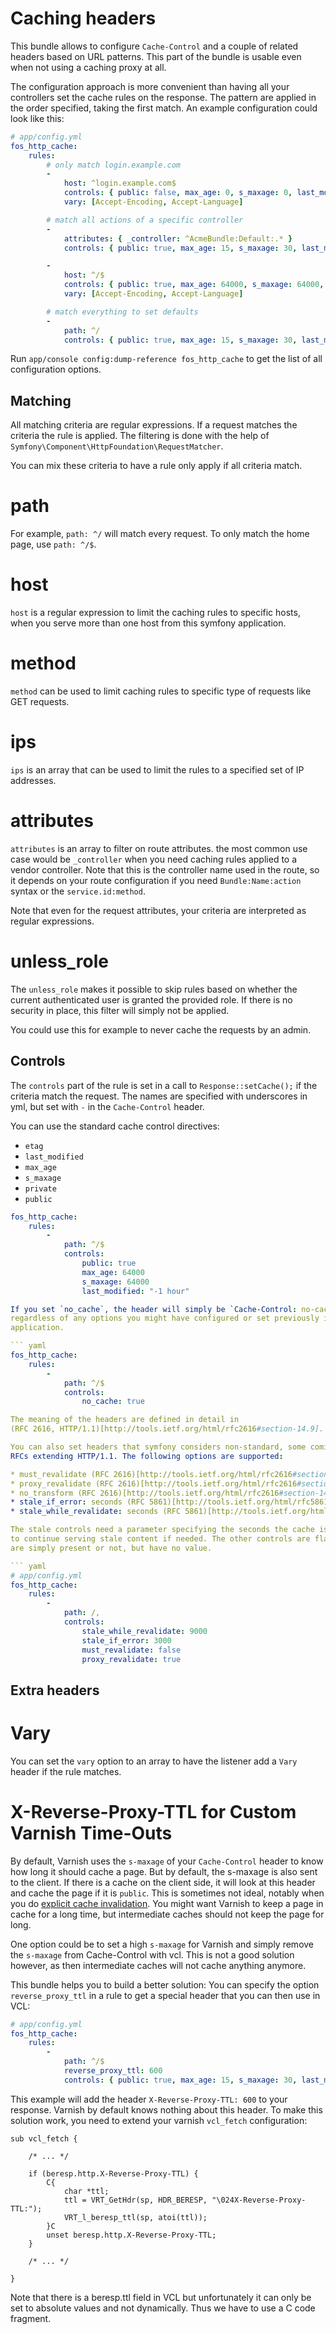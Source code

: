 Caching headers
===============

This bundle allows to configure `Cache-Control` and a couple of related headers
based on URL patterns. This part of the bundle is usable even when not using a
caching proxy at all.

The configuration approach is more convenient than having all your controllers
set the cache rules on the response. The pattern are applied in the order
specified, taking the first match. An example configuration could look like
this:

``` yaml
# app/config.yml
fos_http_cache:
    rules:
        # only match login.example.com
        -
            host: ^login.example.com$
            controls: { public: false, max_age: 0, s_maxage: 0, last_modified: "-1 hour" }
            vary: [Accept-Encoding, Accept-Language]

        # match all actions of a specific controller
        -
            attributes: { _controller: ^AcmeBundle:Default:.* }
            controls: { public: true, max_age: 15, s_maxage: 30, last_modified: "-1 hour" }

        -
            host: ^/$
            controls: { public: true, max_age: 64000, s_maxage: 64000, last_modified: "-1 hour" }
            vary: [Accept-Encoding, Accept-Language]

        # match everything to set defaults
        -
            path: ^/
            controls: { public: true, max_age: 15, s_maxage: 30, last_modified: "-1 hour" }
```

Run ``app/console config:dump-reference fos_http_cache`` to get the list of all
configuration options.

Matching
--------

All matching criteria are regular expressions. If a request matches the
criteria the rule is applied. The filtering is done with the help of
`Symfony\Component\HttpFoundation\RequestMatcher`.

You can mix these criteria to have a rule only apply if all criteria match.

# path

For example, ``path: ^/`` will match every request. To only match the home
page, use ``path: ^/$``.

# host

`host` is a regular expression to limit the caching rules to specific hosts,
when you serve more than one host from this symfony application.

# method

`method` can be used to limit caching rules to specific type of requests like
GET requests.

# ips

`ips` is an array that can be used to limit the rules to a specified set of IP
addresses.

# attributes

`attributes` is an array to filter on route attributes. the most common use
case would be `_controller` when you need caching rules applied to a vendor
controller. Note that this is the controller name used in the route, so it
depends on your route configuration if you need `Bundle:Name:action` syntax
or the `service.id:method`.

Note that even for the request attributes, your criteria are interpreted as
regular expressions.

# unless_role

The ``unless_role`` makes it possible to skip rules based on whether the
current authenticated user is granted the provided role. If there is no
security in place, this filter will simply not be applied.

You could use this for example to never cache the requests by an admin.

Controls
--------

The `controls` part of the rule is set in a call to `Response::setCache();` if
the criteria match the request. The names are specified with underscores in
yml, but set with `-` in the `Cache-Control` header.

You can use the standard cache control directives:

* `etag`
* `last_modified`
* `max_age`
* `s_maxage`
* `private`
* `public`

``` yaml
fos_http_cache:
    rules:
        -
            path: ^/$
            controls:
                public: true
                max_age: 64000
                s_maxage: 64000
                last_modified: "-1 hour"

If you set `no_cache`, the header will simply be `Cache-Control: no-cache`
regardless of any options you might have configured or set previously in the
application.

``` yaml
fos_http_cache:
    rules:
        -
            path: ^/$
            controls:
                no_cache: true

The meaning of the headers are defined in detail in
(RFC 2616, HTTP/1.1)[http://tools.ietf.org/html/rfc2616#section-14.9].

You can also set headers that symfony considers non-standard, some coming from
RFCs extending HTTP/1.1. The following options are supported:

* must_revalidate (RFC 2616)[http://tools.ietf.org/html/rfc2616#section-14.9]
* proxy_revalidate (RFC 2616)[http://tools.ietf.org/html/rfc2616#section-14.9]
* no_transform (RFC 2616)[http://tools.ietf.org/html/rfc2616#section-14.9]
* stale_if_error: seconds (RFC 5861)[http://tools.ietf.org/html/rfc5861]
* stale_while_revalidate: seconds (RFC 5861)[http://tools.ietf.org/html/rfc5861]

The stale controls need a parameter specifying the seconds the cache is allowed
to continue serving stale content if needed. The other controls are flags that
are simply present or not, but have no value.

``` yaml
# app/config.yml
fos_http_cache:
    rules:
        -
            path: /,
            controls:
                stale_while_revalidate: 9000
                stale_if_error: 3000
                must_revalidate: false
                proxy_revalidate: true
```


Extra headers
-------------

# Vary

You can set the `vary` option to an array to have the listener add a `Vary`
header if the rule matches.

# X-Reverse-Proxy-TTL for Custom Varnish Time-Outs

By default, Varnish uses the `s-maxage` of your `Cache-Control` header to know
how long it should cache a page. But by default, the s-maxage is also sent to
the client. If there is a cache on the client side, it will look at this header
and cache the page if it is `public`. This is sometimes not ideal, notably when
you do [explicit cache invalidation](cache-manager.md). You might want Varnish
to keep a page in cache for a long time, but intermediate caches should not
keep the page for long.

One option could be to set a high `s-maxage` for Varnish and simply remove
the `s-maxage` from Cache-Control with vcl. This is not a good solution however,
as then intermediate caches will not cache anything anymore.

This bundle helps you to build a better solution: You can specify the option
`reverse_proxy_ttl` in a rule to get a special header that you can then use in
VCL:

``` yaml
# app/config.yml
fos_http_cache:
    rules:
        -
            path: ^/$
            reverse_proxy_ttl: 600
            controls: { public: true, max_age: 15, s_maxage: 30, last_modified: "-1 hour" }
```

This example will add the header `X-Reverse-Proxy-TTL: 600` to your response.
Varnish by default knows nothing about this header. To make this solution work,
you need to extend your varnish `vcl_fetch` configuration:

```
sub vcl_fetch {

    /* ... */

    if (beresp.http.X-Reverse-Proxy-TTL) {
        C{
            char *ttl;
            ttl = VRT_GetHdr(sp, HDR_BERESP, "\024X-Reverse-Proxy-TTL:");
            VRT_l_beresp_ttl(sp, atoi(ttl));
        }C
        unset beresp.http.X-Reverse-Proxy-TTL;
    }

    /* ... */

}
```

Note that there is a beresp.ttl field in VCL but unfortunately it can only be
set to absolute values and not dynamically. Thus we have to use a C code
fragment.
